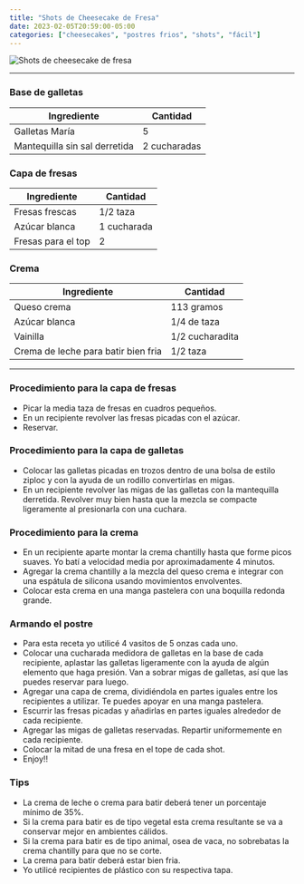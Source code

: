 ```yaml
---
title: "Shots de Cheesecake de Fresa"
date: 2023-02-05T20:59:00-05:00
categories: ["cheesecakes", "postres frios", "shots", "fácil"]
---
```

![Shots de cheesecake de fresa](../../images/shots_cheesecake_fresa.jpg)
___
### Base de galletas

| Ingrediente | Cantidad |
| ----------- | ----------- |
| Galletas María | 5 |
| Mantequilla sin sal derretida | 2 cucharadas |

### Capa de fresas

| Ingrediente | Cantidad |
| ----------- | ----------- |
| Fresas frescas | 1/2 taza |
| Azúcar blanca | 1 cucharada |
| Fresas para el top | 2 |

### Crema

| Ingrediente | Cantidad |
| ----------- | ----------- |
| Queso crema | 113 gramos |
| Azúcar blanca | 1/4 de taza |
| Vainilla | 1/2 cucharadita |
| Crema de leche para batir bien fria | 1/2 taza |

___

### Procedimiento para la capa de fresas

- Picar la media taza de fresas en cuadros pequeños.
- En un recipiente revolver las fresas picadas con el azúcar. 
- Reservar.
  
### Procedimiento para la capa de galletas

- Colocar las galletas picadas en trozos dentro de una bolsa de estilo ziploc y con la ayuda de un rodillo convertirlas en migas.
- En un recipiente revolver las migas de las galletas con la mantequilla derretida. Revolver muy bien hasta que la mezcla se compacte ligeramente al presionarla con una cuchara.

### Procedimiento para la crema

- En un recipiente aparte montar la crema chantilly hasta que forme picos suaves. Yo batí a velocidad media por aproximadamente 4 minutos. 
- Agregar la crema chantilly a la mezcla del queso crema e integrar con una espátula de silicona usando movimientos envolventes.
- Colocar esta crema en una manga pastelera con una boquilla redonda grande.

### Armando el postre

- Para esta receta yo utilicé 4 vasitos de 5 onzas cada uno.
- Colocar una cucharada medidora de galletas en la base de cada recipiente, aplastar las galletas ligeramente con la ayuda de algún elemento que haga presión. Van a sobrar migas de galletas, así que las puedes reservar para luego. 
- Agregar una capa de crema, dividiéndola en partes iguales entre los recipientes a utilizar. Te puedes apoyar en una manga pastelera.
- Escurrir las fresas picadas y añadirlas en partes iguales alrededor de cada recipiente.
- Agregar las migas de galletas reservadas. Repartir uniformemente en cada recipiente.
- Colocar la mitad de una fresa en el tope de cada shot.
- Enjoy!!

### Tips
- La crema de leche o crema para batir deberá tener un porcentaje mínimo de 35%.
- Si la crema para batir es de tipo vegetal esta crema resultante se va a conservar mejor en ambientes cálidos.
- Si la crema para batir es de tipo animal, osea de vaca, no sobrebatas la crema chantilly para que no se corte.
- La crema para batir deberá estar bien fria.
- Yo utilicé recipientes de plástico con su respectiva tapa.
